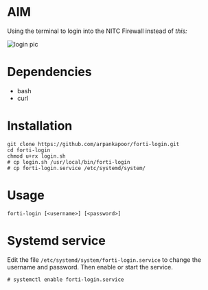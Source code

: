 # AIM
Using the terminal to login into the NITC Firewall instead of *this:*

![login pic](http://i.imgur.com/3tIwMt2.jpg)

# Dependencies
- bash
- curl

# Installation
    git clone https://github.com/arpankapoor/forti-login.git
    cd forti-login
    chmod u+rx login.sh
    # cp login.sh /usr/local/bin/forti-login
    # cp forti-login.service /etc/systemd/system/

# Usage
    forti-login [<username>] [<password>]

# Systemd service
Edit the file `/etc/systemd/system/forti-login.service` to change the username
and password. Then enable or start the service.

    # systemctl enable forti-login.service
